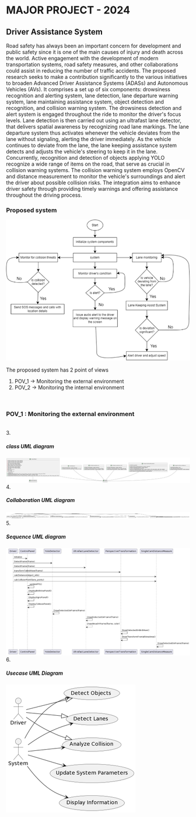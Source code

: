 # MAJOR PROJECT - 2024

<h2>Driver Assistance System</h2>

Road safety has always been an important concern for development and public safety since it is one of the main causes of injury and death across the world.
Active engagement with the development of modern transportation systems, road safety measures, and other collaborations could assist in reducing the number of traffic accidents.
The proposed research seeks to make a contribution significantly to the various initiatives to broaden Advanced Driver Assistance Systems (ADASs) and Autonomous Vehicles (AVs).
It comprises a set up of six components: drowsiness recognition and alerting system, lane detection, lane departure warning system, lane maintaining assistance system,
object detection and recognition, and collision warning system. The drowsiness detection and alert system is engaged throughout the ride to monitor the driver's focus levels.
Lane detection is then carried out using an ultrafast lane detector, that delivers spatial awareness by recognizing road lane markings.
The lane departure system thus activates whenever the vehicle deviates from the lane without signaling, alerting the driver immediately.
As the vehicle continues to deviate from the lane, the lane keeping assistance system detects and adjusts the vehicle's steering to keep it in the lane.
Concurrently, recognition and detection of objects applying YOLO recognize a wide range of items on the road, that serve as crucial in collision warning systems.
The collision warning system employs OpenCV and distance measurement to monitor the vehicle's surroundings and alert the driver about possible collision risks.
The integration aims to enhance driver safety through providing timely warnings and offering assistance throughout the driving process.

<h3>Proposed system</h3>

<img src="https://github.com/hemanth1403/Driver-Assistance-System/blob/main/Architecture%20and%20Flow%20charts/Proposed_system.png">

<br>

The proposed system has 2 point of views

1. POV_1 -> Monitoring the external environment
2. POV_2 -> Monitoring the internal environment
<br>
<h3>POV_1 : Monitoring the external environment </h3>
<br>
3. <h5>class UML diagram</h5>
   <img src="https://github.com/hemanth1403/Driver-Assistance-System/blob/main/UML%20Diagrams/POV_1/Class_UML.png">
   <br>
4. <h5>Collaboration UML diagram</h5>
   <img src="https://github.com/hemanth1403/Driver-Assistance-System/blob/main/UML%20Diagrams/POV_1/Collaboration_UML.png">
   <br>
5. <h5>Sequence UML diagram</h5>
   <img src="https://github.com/hemanth1403/Driver-Assistance-System/blob/main/UML%20Diagrams/POV_1/Sequence_UML.png">
   <br>
6. <h5>Usecase UML Diagram</h5>
   <img src="https://github.com/hemanth1403/Driver-Assistance-System/blob/main/UML%20Diagrams/POV_1/UseCase_UML.png">
